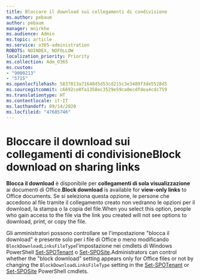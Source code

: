 ```yaml
---
title: Bloccare il download sui collegamenti di condivisione
ms.author: pebaum
author: pebaum
manager: mnirkhe
ms.audience: Admin
ms.topic: article
ms.service: o365-administration
ROBOTS: NOINDEX, NOFOLLOW
localization_priority: Priority
ms.collection: Adm_O365
ms.custom:
- "9000213"
- "5715"
ms.openlocfilehash: 5837013a71648d5d53cd215c3e3489f3de5528d5
ms.sourcegitcommit: c6692ce0fa1358ec3529e59ca0ecdfdea4cdc759
ms.translationtype: HT
ms.contentlocale: it-IT
ms.lasthandoff: 09/14/2020
ms.locfileid: "47685746"
---
```

# <a name="block-download-on-sharing-links"></a><span data-ttu-id="08d02-102">Bloccare il download sui collegamenti di condivisione</span><span class="sxs-lookup"><span data-stu-id="08d02-102">Block download on sharing links</span></span>

<span data-ttu-id="08d02-103">**Blocca il download** è disponibile per **collegamenti di sola visualizzazione** ai documenti di Office.</span><span class="sxs-lookup"><span data-stu-id="08d02-103">**Block download** is available for **view-only links** to Office documents.</span></span> <span data-ttu-id="08d02-104">Se si seleziona questa opzione, le persone che accedono al file tramite il collegamento creato non vedranno le opzioni per il download, la stampa o la copia del file.</span><span class="sxs-lookup"><span data-stu-id="08d02-104">When you select this option, people who gain access to the file via the link you created will not see options to download, print, or copy the file.</span></span>

<span data-ttu-id="08d02-105">Gli amministratori possono controllare se l'impostazione "blocca il download" è presente solo per i file di Office o meno modificando `BlockDownloadLinksFileType`l'impostazione nei cmdlets di Windows PowerShell [Set-SPOTenant](https://docs.microsoft.com/powershell/module/sharepoint-online/set-spotenant?view=sharepoint-ps) o [Set-SPOSite](https://docs.microsoft.com/powershell/module/sharepoint-online/set-sposite?view=sharepoint-ps).</span><span class="sxs-lookup"><span data-stu-id="08d02-105">Administrators can control whether the "block download" setting appears only for Office files or not by changing the `BlockDownloadLinksFileType` setting in the [Set-SPOTenant](https://docs.microsoft.com/powershell/module/sharepoint-online/set-spotenant?view=sharepoint-ps) or [Set-SPOSite](https://docs.microsoft.com/powershell/module/sharepoint-online/set-sposite?view=sharepoint-ps) PowerShell cmdlets.</span></span>
